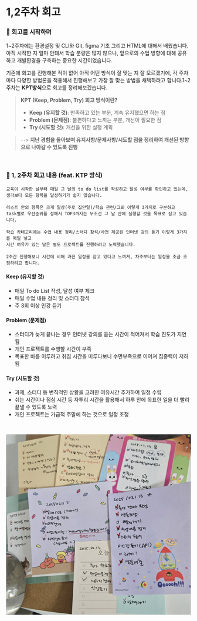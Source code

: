 # 1,2주차 회고

### 🔹 회고를 시작하며

1~2주차에는 환경설정 및 CLI와 Git, figma 기초 그리고 HTML에 대해서 배웠습니다.
아직 시작한 지 얼마 안돼서 학습 분량은 많지 않으나, 앞으로의 수업 방향에 대해 공유하고 개발환경을 구축하는 중요한 시간이었습니다.

기존에 회고를 진행해본 적이 없어 아직 어떤 방식이 잘 맞는 지 잘 모르겠기에, 각 주차마다 다양한 방법론을 적용해서 진행해보고 가장 잘 맞는 방법을 채택하려고 합니다.1~2주차는 **KPT방식**으로 회고를 정리해보겠습니다.

> **KPT (Keep, Problem, Try) 회고 방식이란?**
>
> - **Keep (유지할 것)**: 만족하고 있는 부분, 계속 유지했으면 하는 점
> - **Problem (문제점)**: 불편하다고 느끼는 부분, 개선이 필요한 점
> - **Try (시도할 것)**: 개선을 위한 실행 계획

> `-->` **지난 경험을 돌아보며 유지사항/문제사항/시도할 점을 정리하여 개선된 방향으로 나아갈 수 있도록 진행**

<br />

### 🔹 1, 2주차 회고 내용 (feat. KTP 방식)

```
교육이 시작한 날부터 매일 그 날의 to do list를 작성하고 달성 여부를 확인하고 있는데,
생각보다 모든 항목을 달성하기가 쉽지 않습니다.

리스트 안의 항목은 크게 일상(주로 집안일)/학습 관련/그외 이렇게 3가지로 구분하고
task별로 우선순위를 정해서 TOP3까지는 무조건 그 날 안에 실행할 것을 목표로 잡고 있습니다.

학습 카테고리에는 수업 내용 정리/스터디 참석/사전 제공된 인터넷 강의 듣기 이렇게 3가지를 매일 넣고
시간 여유가 있는 날은 별도 프로젝트를 진행하려고 노력했습니다.

2주간 진행해보니 시간에 비해 과한 일정을 잡고 있다고 느껴져, 차주부터는 일정을 조금 조정하려고 합니다.
```

#### Keep (유지할 것)

- 매일 To do List 작성, 달성 여부 체크
- 매일 수업 내용 정리 및 스터디 참석
- 주 3회 이상 인강 듣기

#### Problem (문제점)

- 스터디가 늦게 끝나는 경우 인터넷 강의를 듣는 시간이 적어져서 학습 진도가 지연 됨
- 개인 프로젝트를 수행할 시간이 부족
- 목표한 바를 이루려고 취침 시간을 미루다보니 수면부족으로 이어져 집중력이 저하됨

#### Try (시도할 것)

- 과제, 스터디 등 변칙적인 상황을 고려한 여유시간 추가하여 일정 수립
- 쉬는 시간이나 점심 시간 등 자투리 시간을 활용해서 하루 안에 목표한 일을 더 빨리 끝낼 수 있도록 노력
- 개인 프로젝트는 가급적 주말에 하는 것으로 일정 조정

<br />

![Todo List 사진](/src/assets/images/0205-0213.jpg "체크리스트")
